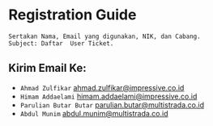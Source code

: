 # Registration Guide

	Sertakan Nama, Email yang digunakan, NIK, dan Cabang. 
	Subject: Daftar  User Ticket.

## Kirim Email Ke:
* `Ahmad Zulfikar` [ahmad.zulfikar@impressive.co.id](mailto:ahmad.zulfikar@impressive.co.id)
* `Himam Addaelami` [himam.addaelami@impressive.co.id](mailto:himam.addaelami@impressive.co.id)
* `Parulian Butar Butar` [parulian.butar@multistrada.co.id](mailto:parulian.butar@multistrada.co.id)
* `Abdul Munim` [abdul.munim@multistrada.co.id](mailto:abdul.munim@multistrada.co.id)

